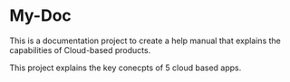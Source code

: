 # My-Doc
This is a documentation project to create a help manual that explains the capabilities of Cloud-based products.

This project explains the key conecpts of 5 cloud based apps.






























